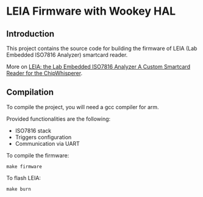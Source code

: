 LEIA Firmware with Wookey HAL
=============================

Introduction
------------
This project contains the source code for building the firmware of LEIA (Lab Embedded ISO7816 Analyzer) smartcard reader.

More on [LEIA: the Lab Embedded ISO7816 Analyzer A Custom Smartcard Reader for the ChipWhisperer](https://www.sstic.org/2019/presentation/LEIA_the_lab_embedded_iso7816_analyzer).

Compilation
-----------

To compile the project, you will need a gcc compiler for arm.

Provided functionalities are the following:
   * ISO7816 stack
   * Triggers configuration
   * Communication via UART 

To compile the firmware:

~~~
make firmware 
~~~

To flash LEIA:

~~~
make burn
~~~

